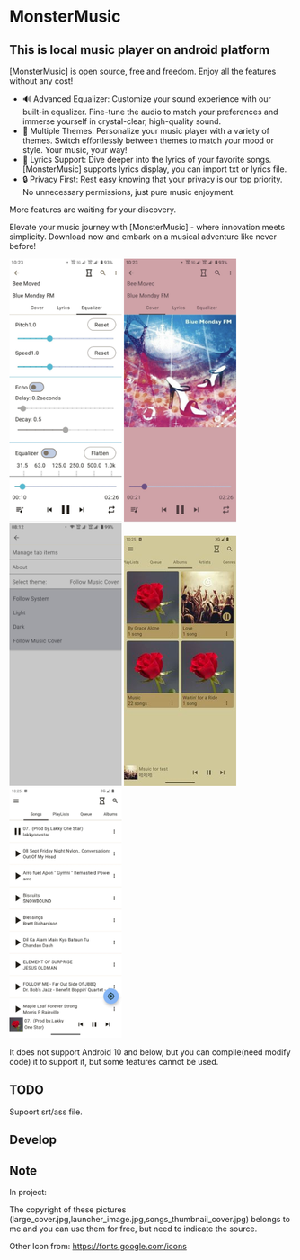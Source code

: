 # MonsterMusic

## This is local music player on android platform

[MonsterMusic] is open source, free and freedom. Enjoy all the features without any cost!

- 🔊 Advanced Equalizer: Customize your sound experience with our built-in equalizer. Fine-tune the audio to match your preferences and immerse yourself in crystal-clear, high-quality sound.
- 🌈 Multiple Themes: Personalize your music player with a variety of themes. Switch effortlessly between themes to match your mood or style. Your music, your way!
- 📜 Lyrics Support: Dive deeper into the lyrics of your favorite songs. [MonsterMusic] supports lyrics display, you can import txt or lyrics file.
- 🔒 Privacy First: Rest easy knowing that your privacy is our top priority. No unnecessary permissions, just pure music enjoyment.

More features are waiting for your discovery.

Elevate your music journey with [MonsterMusic] - where innovation meets simplicity. Download now and embark on a musical adventure like never before!

<img alt="equalizer" src="./Picture/equalizer.jpg" width="200px"/>
<img alt="cover" src="./Picture/cover.jpg" width="200px"/>
<img alt="settings" src="./Picture/settings.jpg" width="200px"/>
<img alt="albums" src="./Picture/albums.jpg" width="200px"/>
<img alt="songs" src="./Picture/songs.jpg" width="200px"/>

It does not support Android 10 and below, but you can compile(need modify code) it to support it, but some features cannot be used.

## TODO

Supoort srt/ass file.

## Develop

## Note

In project:

The copyright of these pictures (large_cover.jpg,launcher_image.jpg,songs_thumbnail_cover.jpg) belongs to me and you can use them for free, but need to indicate the source.

Other Icon from: <https://fonts.google.com/icons>